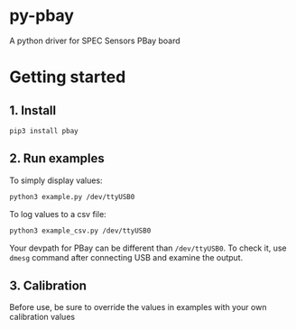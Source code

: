 # py-pbay
A python driver for SPEC Sensors PBay board

# Getting started
## 1. Install
```
pip3 install pbay
```
## 2. Run examples

To simply display values:
```bash
python3 example.py /dev/ttyUSB0
``` 

To log values to a csv file:
```bash
python3 example_csv.py /dev/ttyUSB0
```

Your devpath for PBay can be different than ```/dev/ttyUSB0```.
To check it, use ```dmesg``` command after connecting USB and examine the output.

## 3. Calibration
Before use, be sure to override the values in examples with your own calibration values
